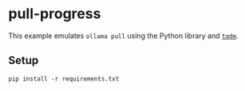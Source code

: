 # pull-progress

This example emulates `ollama pull` using the Python library and [`tqdm`](https://tqdm.github.io/).

## Setup

```shell
pip install -r requirements.txt
```
